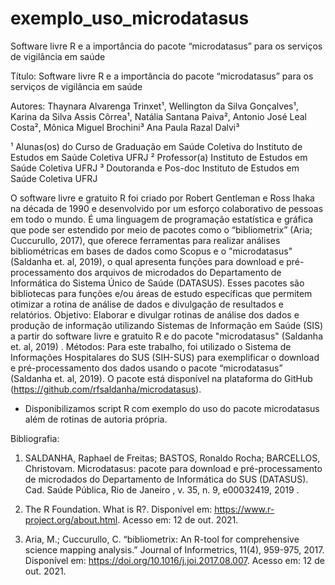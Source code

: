 # exemplo_uso_microdatasus
Software livre R e a importância do pacote “microdatasus” para os serviços de vigilância em saúde


Título: Software livre R e a importância do pacote “microdatasus” para os serviços de vigilância em saúde

Autores: Thaynara Alvarenga Trinxet¹, Wellington da Silva Gonçalves¹, Karina da Silva Assis Côrrea¹, Natália Santana Paiva², Antonio José Leal Costa², Mônica Miguel Brochini³ Ana Paula Razal Dalvi³

¹ Alunas(os) do Curso de Graduação em Saúde Coletiva do Instituto de Estudos em Saúde Coletiva UFRJ
² Professor(a) Instituto de Estudos em Saúde Coletiva UFRJ
³ Doutoranda e Pos-doc Instituto de Estudos em Saúde Coletiva UFRJ

O software livre e gratuito R foi criado por Robert Gentleman e Ross Ihaka na década de 1990 e desenvolvido por um esforço colaborativo de pessoas em todo o mundo. É uma linguagem de programação estatística e gráfica que pode ser estendido por meio de pacotes como o “bibliometrix” (Aria; Cuccurullo, 2017), que oferece ferramentas para realizar análises bibliométricas em bases de dados como Scopus e o "microdatasus" (Saldanha et. al, 2019), o qual apresenta funções para download e pré-processamento dos arquivos de microdados do Departamento de Informática do Sistema Único de Saúde (DATASUS). Esses pacotes são bibliotecas para funções e/ou áreas de estudo específicas que permitem otimizar a rotina de análise de dados e divulgação de resultados e relatórios. Objetivo: Elaborar e divulgar rotinas de análise dos dados e produção de informação utilizando Sistemas de Informação em Saúde (SIS) a partir  do software livre e gratuito R e do pacote "microdatasus" (Saldanha et. al, 2019) . Métodos: Para este trabalho, foi utilizado o Sistema de Informações Hospitalares do SUS (SIH-SUS) para exemplificar o download e pré-processamento dos dados usando o pacote “microdatasus” (Saldanha et. al, 2019). O pacote está disponível na plataforma do GitHub (https://github.com/rfsaldanha/microdatasus). 


- Disponibilizamos script R com exemplo do uso do pacote microdatasus além de rotinas de autoria própria.

Bibliografia:

1. SALDANHA, Raphael de Freitas; BASTOS, Ronaldo Rocha; BARCELLOS, Christovam. Microdatasus: pacote para download e pré-processamento de microdados do Departamento de Informática do SUS (DATASUS). Cad. Saúde Pública, Rio de Janeiro , v. 35, n. 9, e00032419, 2019 . 

2. The R Foundation. What is R?. Disponível em: <https://www.r-project.org/about.html>. Acesso em: 12 de out. 2021.

3. Aria, M.; Cuccurullo, C. “bibliometrix: An R-tool for comprehensive science mapping analysis.” Journal of Informetrics, 11(4), 959-975, 2017. Disponível em: <https://doi.org/10.1016/j.joi.2017.08.007>. Acesso em: 12 de out. 2021.
